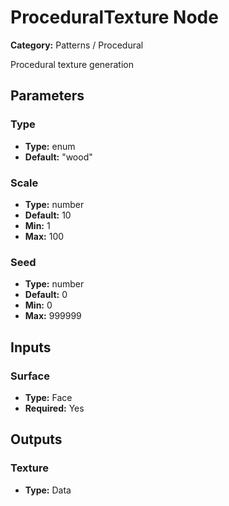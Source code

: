 
# ProceduralTexture Node

**Category:** Patterns / Procedural

Procedural texture generation

## Parameters


### Type
- **Type:** enum
- **Default:** "wood"





### Scale
- **Type:** number
- **Default:** 10
- **Min:** 1
- **Max:** 100



### Seed
- **Type:** number
- **Default:** 0
- **Min:** 0
- **Max:** 999999



## Inputs


### Surface
- **Type:** Face
- **Required:** Yes



## Outputs


### Texture
- **Type:** Data




